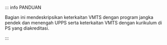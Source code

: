 ::: info PANDUAN

Bagian ini mendeskripsikan keterkaitan VMTS dengan program jangka pendek dan menengah UPPS serta keterkaitan VMTS dengan kurikulum di PS yang diakreditasi.

:::
